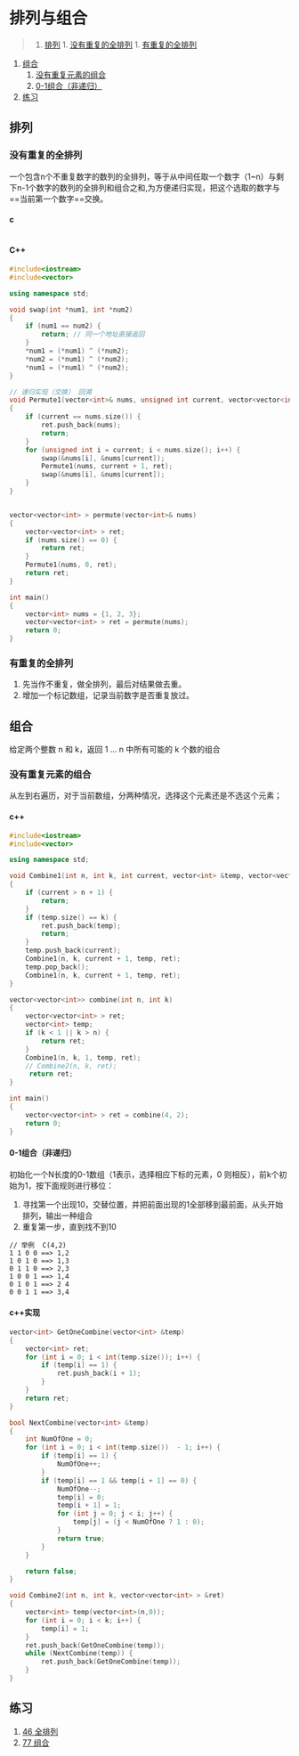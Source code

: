 # 排列与组合

>1. [排列](#排列 "排列")
	1. [没有重复的全排列](#没有重复的全排列 "没有重复的全排列")
	1. [有重复的全排列](#有重复的全排列 "有重复的全排列")
1. [组合](#组合 "组合")
	1. [没有重复元素的组合](#没有重复元素的组合 "没有重复元素的组合")
	1. [0-1组合（非递归）](#0-1组合（非递归） "0-1组合（非递归）")
1. [练习](#练习 "练习")


## 排列

### 没有重复的全排列

一个包含n个不重复数字的数列的全排列，等于从中间任取一个数字（1~n）与剩下n-1个数字的数列的全排列和组合之和,为方便递归实现，把这个选取的数字与==当前第一个数字==交换。

#### c
```c
```

#### C++
```c++
#include<iostream>
#include<vector>

using namespace std;

void swap(int *num1, int *num2)
{
    if (num1 == num2) {
        return; // 同一个地址直接返回
    }
    *num1 = (*num1) ^ (*num2);
    *num2 = (*num1) ^ (*num2);
    *num1 = (*num1) ^ (*num2);
}

// 递归实现（交换） 回溯
void Permute1(vector<int>& nums, unsigned int current, vector<vector<int> > &ret)
{
    if (current == nums.size()) {
        ret.push_back(nums);
        return;
    }
    for (unsigned int i = current; i < nums.size(); i++) {
        swap(&nums[i], &nums[current]);
        Permute1(nums, current + 1, ret);
        swap(&nums[i], &nums[current]);
    }
}


vector<vector<int> > permute(vector<int>& nums)
{
    vector<vector<int> > ret;
    if (nums.size() == 0) {
        return ret;
    }
    Permute1(nums, 0, ret);
    return ret;
}

int main()
{
    vector<int> nums = {1, 2, 3};
    vector<vector<int> > ret = permute(nums);
    return 0;
}
```

### 有重复的全排列

1. 先当作不重复，做全排列，最后对结果做去重。
2. 增加一个标记数组，记录当前数字是否重复放过。

## 组合

给定两个整数 n 和 k，返回 1 ... n 中所有可能的 k 个数的组合

### 没有重复元素的组合

从左到右遍历，对于当前数组，分两种情况，选择这个元素还是不选这个元素；

#### c++

```c++
#include<iostream>
#include<vector>

using namespace std;

void Combine1(int n, int k, int current, vector<int> &temp, vector<vector<int> > &ret)
{
    if (current > n + 1) {
        return;
    }
    if (temp.size() == k) {
        ret.push_back(temp);
        return;
    }
    temp.push_back(current);
    Combine1(n, k, current + 1, temp, ret);
    temp.pop_back();
    Combine1(n, k, current + 1, temp, ret);
}

vector<vector<int>> combine(int n, int k)
{
    vector<vector<int> > ret;
    vector<int> temp;
    if (k < 1 || k > n) {
        return ret;
    }
    Combine1(n, k, 1, temp, ret);
    // Combine2(n, k, ret);
     return ret;
}

int main()
{
    vector<vector<int> > ret = combine(4, 2);
    return 0;
}
```

#### 0-1组合（非递归）

初始化一个N长度的0-1数组（1表示，选择相应下标的元素，0 则相反），前k个初始为1，按下面规则进行移位：
1. 寻找第一个出现10，交替位置，并把前面出现的1全部移到最前面，从头开始排列，输出一种组合
2. 重复第一步，直到找不到10

```
// 举例  C(4,2) 
1 1 0 0 ==> 1,2
1 0 1 0 ==> 1,3
0 1 1 0 ==> 2,3
1 0 0 1 ==> 1,4
0 1 0 1 ==> 2 4
0 0 1 1 ==> 3,4
```

#### c++实现

```c++
vector<int> GetOneCombine(vector<int> &temp)
{
    vector<int> ret;
    for (int i = 0; i < int(temp.size()); i++) {
        if (temp[i] == 1) {
            ret.push_back(i + 1);
        }
    }
    return ret;
}

bool NextCombine(vector<int> &temp)
{
    int NumOfOne = 0;
    for (int i = 0; i < int(temp.size())  - 1; i++) {
        if (temp[i] == 1) {
            NumOfOne++;
        }
        if (temp[i] == 1 && temp[i + 1] == 0) {
            NumOfOne--;
            temp[i] = 0;
            temp[i + 1] = 1;
            for (int j = 0; j < i; j++) {
                temp[j] = (j < NumOfOne ? 1 : 0);
            }
            return true;
        }
    }

    return false;
}

void Combine2(int n, int k, vector<vector<int> > &ret)
{
    vector<int> temp(vector<int>(n,0));
    for (int i = 0; i < k; i++) {
        temp[i] = 1;
    }
    ret.push_back(GetOneCombine(temp));
    while (NextCombine(temp)) {
        ret.push_back(GetOneCombine(temp));
    }
}
```

## 练习
1. [46 全排列](https://leetcode-cn.com/problems/permutations)
2. [77 组合](https://leetcode-cn.com/problems/combinations/)